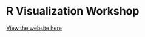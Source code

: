 # R Visualization Workshop

[View the website here](https://clanfear.github.io/R_Visualization_Workshop/)
